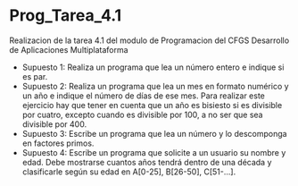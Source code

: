 # Prog_Tarea_4.1
Realizacion de la tarea 4.1 del modulo de Programacion del CFGS Desarrollo de Aplicaciones Multiplataforma
- Supuesto 1: Realiza un programa que lea un número entero e indique si es par.
- Supuesto 2: Realiza un programa que lea un mes en formato numérico y un año e indique 
    el número de días de ese mes. Para realizar este ejercicio hay que tener en cuenta que 
    un año es bisiesto si es divisible por cuatro, excepto cuando es divisible por 100, 
    a no ser que sea divisible por 400.
- Supuesto 3: Escribe un programa que lea un número y lo descomponga en factores primos.
- Supuesto 4: Escribe un programa que solicite a un usuario su nombre y edad. Debe mostrarse 
cuantos años tendrá dentro de una década y clasificarle según su edad en A[0-25], B[26-50], C[51-...].
